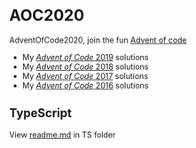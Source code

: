 # AOC2020
AdventOfCode2020, join the fun [Advent of code](http://adventofcode.com)

- My  [*Advent of Code* 2019](https://github.com/daanoz/AOC2019) solutions
- My  [*Advent of Code* 2018](https://github.com/daanoz/AOC2018) solutions
- My  [*Advent of Code* 2017](https://github.com/daanoz/AOC2017) solutions
- My  [*Advent of Code* 2016](https://github.com/daanoz/AOC2016) solutions

## TypeScript

View [readme.md](TS/readme.md) in TS folder 